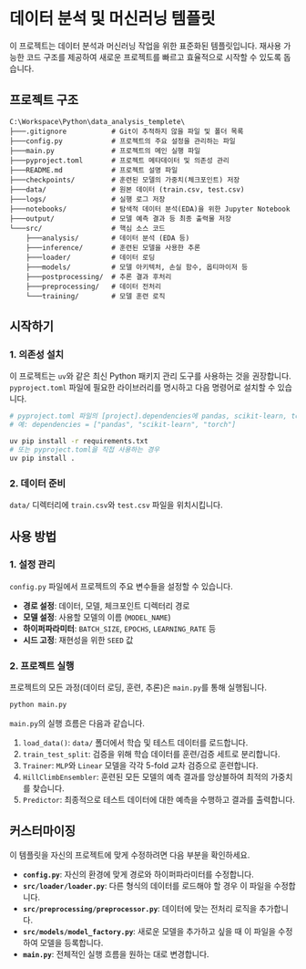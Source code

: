 # 데이터 분석 및 머신러닝 템플릿

이 프로젝트는 데이터 분석과 머신러닝 작업을 위한 표준화된 템플릿입니다. 재사용 가능한 코드 구조를 제공하여 새로운 프로젝트를 빠르고 효율적으로 시작할 수 있도록 돕습니다.

## 프로젝트 구조

```
C:\Workspace\Python\data_analysis_templete\
├───.gitignore           # Git이 추적하지 않을 파일 및 폴더 목록
├───config.py            # 프로젝트의 주요 설정을 관리하는 파일
├───main.py              # 프로젝트의 메인 실행 파일
├───pyproject.toml       # 프로젝트 메타데이터 및 의존성 관리
├───README.md            # 프로젝트 설명 파일
├───checkpoints/         # 훈련된 모델의 가중치(체크포인트) 저장
├───data/                # 원본 데이터 (train.csv, test.csv)
├───logs/                # 실행 로그 저장
├───notebooks/           # 탐색적 데이터 분석(EDA)을 위한 Jupyter Notebook
├───output/              # 모델 예측 결과 등 최종 출력물 저장
└───src/                 # 핵심 소스 코드
    ├───analysis/        # 데이터 분석 (EDA 등)
    ├───inference/       # 훈련된 모델을 사용한 추론
    ├───loader/          # 데이터 로딩
    ├───models/          # 모델 아키텍처, 손실 함수, 옵티마이저 등
    ├───postprocessing/  # 추론 결과 후처리
    ├───preprocessing/   # 데이터 전처리
    └───training/        # 모델 훈련 로직
```

## 시작하기

### 1. 의존성 설치

이 프로젝트는 `uv`와 같은 최신 Python 패키지 관리 도구를 사용하는 것을 권장합니다. `pyproject.toml` 파일에 필요한 라이브러리를 명시하고 다음 명령어로 설치할 수 있습니다.

```bash
# pyproject.toml 파일의 [project].dependencies에 pandas, scikit-learn, torch 등을 추가하세요.
# 예: dependencies = ["pandas", "scikit-learn", "torch"]

uv pip install -r requirements.txt 
# 또는 pyproject.toml을 직접 사용하는 경우
uv pip install .
```

### 2. 데이터 준비

`data/` 디렉터리에 `train.csv`와 `test.csv` 파일을 위치시킵니다.

## 사용 방법

### 1. 설정 관리

`config.py` 파일에서 프로젝트의 주요 변수들을 설정할 수 있습니다.

- **경로 설정**: 데이터, 모델, 체크포인트 디렉터리 경로
- **모델 설정**: 사용할 모델의 이름 (`MODEL_NAME`)
- **하이퍼파라미터**: `BATCH_SIZE`, `EPOCHS`, `LEARNING_RATE` 등
- **시드 고정**: 재현성을 위한 `SEED` 값

### 2. 프로젝트 실행

프로젝트의 모든 과정(데이터 로딩, 훈련, 추론)은 `main.py`를 통해 실행됩니다.

```bash
python main.py
```

`main.py`의 실행 흐름은 다음과 같습니다.
1.  `load_data()`: `data/` 폴더에서 학습 및 테스트 데이터를 로드합니다.
2.  `train_test_split`: 검증을 위해 학습 데이터를 훈련/검증 세트로 분리합니다.
3.  `Trainer`: `MLP`와 `Linear` 모델을 각각 5-fold 교차 검증으로 훈련합니다.
4.  `HillClimbEnsembler`: 훈련된 모든 모델의 예측 결과를 앙상블하여 최적의 가중치를 찾습니다.
5.  `Predictor`: 최종적으로 테스트 데이터에 대한 예측을 수행하고 결과를 출력합니다.

## 커스터마이징

이 템플릿을 자신의 프로젝트에 맞게 수정하려면 다음 부분을 확인하세요.

- **`config.py`**: 자신의 환경에 맞게 경로와 하이퍼파라미터를 수정합니다.
- **`src/loader/loader.py`**: 다른 형식의 데이터를 로드해야 할 경우 이 파일을 수정합니다.
- **`src/preprocessing/preprocessor.py`**: 데이터에 맞는 전처리 로직을 추가합니다.
- **`src/models/model_factory.py`**: 새로운 모델을 추가하고 싶을 때 이 파일을 수정하여 모델을 등록합니다.
- **`main.py`**: 전체적인 실행 흐름을 원하는 대로 변경합니다.
